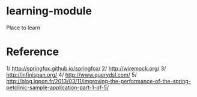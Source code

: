 # learning-module
Place to learn



# Reference
1/ http://springfox.github.io/springfox/
2/ http://wiremock.org/
3/ http://infinispan.org/
4/ http://www.querydsl.com/
5/ http://blog.ippon.fr/2013/03/11/improving-the-performance-of-the-spring-petclinic-sample-application-part-1-of-5/
